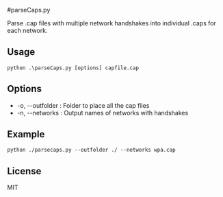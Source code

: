 #parseCaps.py

Parse .cap files with multiple network handshakes into individual .caps for each network.

## Usage
```
python .\parseCaps.py [options] capfile.cap
```

## Options
*  -o, --outfolder : Folder to place all the cap files
*  -n, --networks  : Output names of networks with handshakes

## Example
```
python ./parsecaps.py --outfolder ./ --networks wpa.cap
```

## License
MIT
